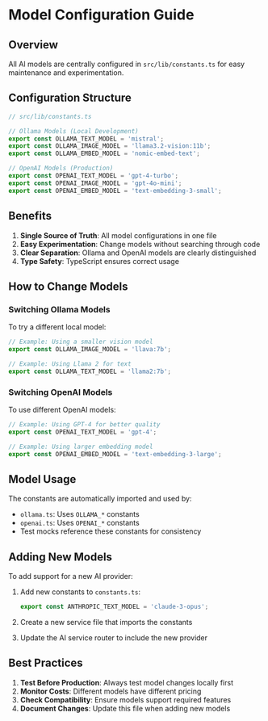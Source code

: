 # Model Configuration Guide

## Overview

All AI models are centrally configured in `src/lib/constants.ts` for easy maintenance and experimentation.

## Configuration Structure

```typescript
// src/lib/constants.ts

// Ollama Models (Local Development)
export const OLLAMA_TEXT_MODEL = 'mistral';
export const OLLAMA_IMAGE_MODEL = 'llama3.2-vision:11b';
export const OLLAMA_EMBED_MODEL = 'nomic-embed-text';

// OpenAI Models (Production)
export const OPENAI_TEXT_MODEL = 'gpt-4-turbo';
export const OPENAI_IMAGE_MODEL = 'gpt-4o-mini';
export const OPENAI_EMBED_MODEL = 'text-embedding-3-small';
```

## Benefits

1. **Single Source of Truth**: All model configurations in one file
2. **Easy Experimentation**: Change models without searching through code
3. **Clear Separation**: Ollama and OpenAI models are clearly distinguished
4. **Type Safety**: TypeScript ensures correct usage

## How to Change Models

### Switching Ollama Models

To try a different local model:

```typescript
// Example: Using a smaller vision model
export const OLLAMA_IMAGE_MODEL = 'llava:7b';

// Example: Using Llama 2 for text
export const OLLAMA_TEXT_MODEL = 'llama2:7b';
```

### Switching OpenAI Models

To use different OpenAI models:

```typescript
// Example: Using GPT-4 for better quality
export const OPENAI_TEXT_MODEL = 'gpt-4';

// Example: Using larger embedding model
export const OPENAI_EMBED_MODEL = 'text-embedding-3-large';
```

## Model Usage

The constants are automatically imported and used by:

- `ollama.ts`: Uses `OLLAMA_*` constants
- `openai.ts`: Uses `OPENAI_*` constants
- Test mocks reference these constants for consistency

## Adding New Models

To add support for a new AI provider:

1. Add new constants to `constants.ts`:
   ```typescript
   export const ANTHROPIC_TEXT_MODEL = 'claude-3-opus';
   ```

2. Create a new service file that imports the constants
3. Update the AI service router to include the new provider

## Best Practices

1. **Test Before Production**: Always test model changes locally first
2. **Monitor Costs**: Different models have different pricing
3. **Check Compatibility**: Ensure models support required features
4. **Document Changes**: Update this file when adding new models
